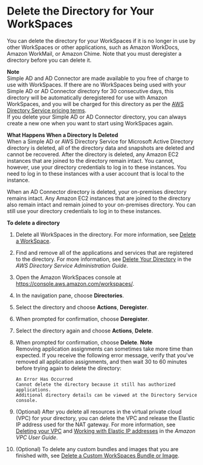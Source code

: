 # Delete the Directory for Your WorkSpaces<a name="delete-workspaces-directory"></a>

You can delete the directory for your WorkSpaces if it is no longer in use by other WorkSpaces or other applications, such as Amazon WorkDocs, Amazon WorkMail, or Amazon Chime\. Note that you must deregister a directory before you can delete it\.

**Note**  
Simple AD and AD Connector are made available to you free of charge to use with WorkSpaces\. If there are no WorkSpaces being used with your Simple AD or AD Connector directory for 30 consecutive days, this directory will be automatically deregistered for use with Amazon WorkSpaces, and you will be charged for this directory as per the [AWS Directory Service pricing terms](http://aws.amazon.com/directoryservice/pricing/)\.  
If you delete your Simple AD or AD Connector directory, you can always create a new one when you want to start using WorkSpaces again\.

**What Happens When a Directory Is Deleted**  
When a Simple AD or AWS Directory Service for Microsoft Active Directory directory is deleted, all of the directory data and snapshots are deleted and cannot be recovered\. After the directory is deleted, any Amazon EC2 instances that are joined to the directory remain intact\. You cannot, however, use your directory credentials to log in to these instances\. You need to log in to these instances with a user account that is local to the instance\.

When an AD Connector directory is deleted, your on\-premises directory remains intact\. Any Amazon EC2 instances that are joined to the directory also remain intact and remain joined to your on\-premises directory\. You can still use your directory credentials to log in to these instances\.

**To delete a directory**

1. Delete all WorkSpaces in the directory\. For more information, see [Delete a WorkSpace](delete-workspaces.md)\.

1. Find and remove all of the applications and services that are registered to the directory\. For more information, see [Delete Your Directory](https://docs.aws.amazon.com/directoryservice/latest/admin-guide/ms_ad_delete.html) in the *AWS Directory Service Administration Guide*\.

1. Open the Amazon WorkSpaces console at [https://console\.aws\.amazon\.com/workspaces/](https://console.aws.amazon.com/workspaces/)\.

1. In the navigation pane, choose **Directories**\.

1. Select the directory and choose **Actions**, **Deregister**\.

1. When prompted for confirmation, choose **Deregister**\.

1. Select the directory again and choose **Actions**, **Delete**\.

1. When prompted for confirmation, choose **Delete**\.
**Note**  
Removing application assignments can sometimes take more time than expected\. If you receive the following error message, verify that you've removed all application assignments, and then wait 30 to 60 minutes before trying again to delete the directory:  

   ```
   An Error Has Occurred
   Cannot delete the directory because it still has authorized applications. 
   Additional directory details can be viewed at the Directory Service console.
   ```

1. \(Optional\) After you delete all resources in the virtual private cloud \(VPC\) for your directory, you can delete the VPC and release the Elastic IP address used for the NAT gateway\. For more information, see [ Deleting your VPC](https://docs.aws.amazon.com/vpc/latest/userguide/working-with-vpcs.html#VPC_Deleting) and [ Working with Elastic IP addresses](https://docs.aws.amazon.com/vpc/latest/userguide/vpc-eips.html#WorkWithEIPs) in the *Amazon VPC User Guide*\.

1. \(Optional\) To delete any custom bundles and images that you are finished with, see [Delete a Custom WorkSpaces Bundle or Image](delete_bundle.md)\.